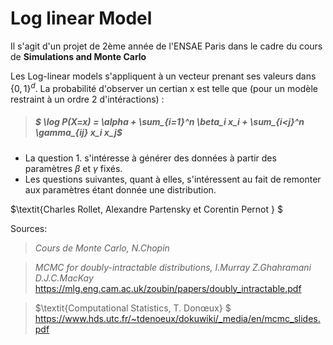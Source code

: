 # Log linear Model 

Il s'agit d'un projet de 2ème année de l'ENSAE Paris dans le cadre du cours de $\textbf{Simulations and Monte Carlo}$

Les Log-linear models s'appliquent à un vecteur prenant ses valeurs dans $\{0,1\}^d$.
La probabilité d'observer un certian x est telle que (pour un modèle restraint à un ordre 2 d'intéractions) :

> ##### $ \log P(X=x) = \alpha + \sum_{i=1}^n \beta_i x_i + \sum_{i<j}^n \gamma_{ij} x_i x_j$ 


- La question 1. s'intéresse à générer des données à partir des paramètres $\beta$ et $\gamma$ fixés. 
- Les questions suivantes, quant à elles, s'intéressent au fait de remonter aux paramètres étant donnée une distribution. 

$\textit{Charles Rollet, Alexandre Partensky et Corentin Pernot } $ 

Sources: 
> $\textit{ Cours de Monte Carlo, N.Chopin}$

> $\textit{ MCMC for doubly-intractable distributions, I.Murray Z.Ghahramani D.J.C.MacKay}$ 
https://mlg.eng.cam.ac.uk/zoubin/papers/doubly_intractable.pdf

> $\textit{Computational Statistics, T. Donœux} $   
 https://www.hds.utc.fr/~tdenoeux/dokuwiki/_media/en/mcmc_slides.pdf  
